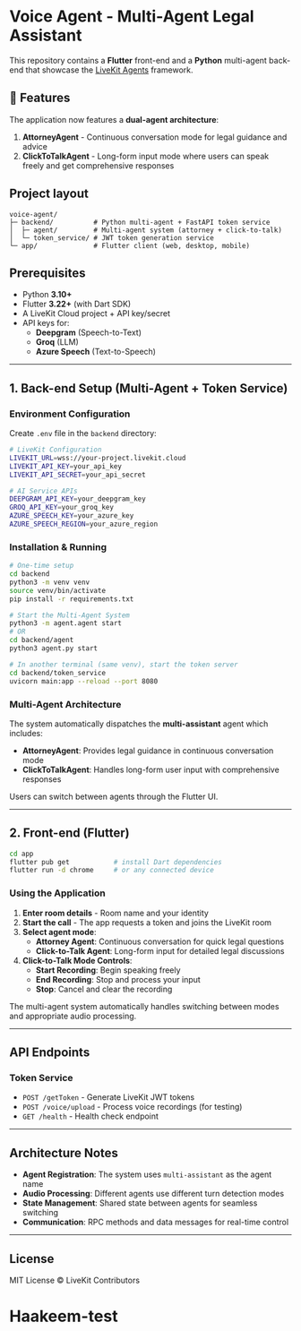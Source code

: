 # Voice Agent - Multi-Agent Legal Assistant

This repository contains a **Flutter** front-end and a **Python** multi-agent back-end that showcase the [LiveKit Agents](https://docs.livekit.io/agents/) framework.

## 🚀 Features

The application now features a **dual-agent architecture**:

1. **AttorneyAgent** - Continuous conversation mode for legal guidance and advice
2. **ClickToTalkAgent** - Long-form input mode where users can speak freely and get comprehensive responses

## Project layout

```
voice-agent/
├─ backend/          # Python multi-agent + FastAPI token service
│  ├─ agent/         # Multi-agent system (attorney + click-to-talk)
│  └─ token_service/ # JWT token generation service
└─ app/              # Flutter client (web, desktop, mobile)
```

## Prerequisites

* Python **3.10+**
* Flutter **3.22+** (with Dart SDK)
* A LiveKit Cloud project + API key/secret
* API keys for:
  - **Deepgram** (Speech-to-Text)
  - **Groq** (LLM)
  - **Azure Speech** (Text-to-Speech)

---

## 1. Back-end Setup (Multi-Agent + Token Service)

### Environment Configuration

Create `.env` file in the `backend` directory:

```bash
# LiveKit Configuration
LIVEKIT_URL=wss://your-project.livekit.cloud
LIVEKIT_API_KEY=your_api_key
LIVEKIT_API_SECRET=your_api_secret

# AI Service APIs
DEEPGRAM_API_KEY=your_deepgram_key
GROQ_API_KEY=your_groq_key
AZURE_SPEECH_KEY=your_azure_key
AZURE_SPEECH_REGION=your_azure_region
```

### Installation & Running

```bash
# One-time setup
cd backend
python3 -m venv venv
source venv/bin/activate
pip install -r requirements.txt

# Start the Multi-Agent System
python3 -m agent.agent start
# OR
cd backend/agent
python3 agent.py start

# In another terminal (same venv), start the token server
cd backend/token_service
uvicorn main:app --reload --port 8080
```

### Multi-Agent Architecture

The system automatically dispatches the **multi-assistant** agent which includes:

- **AttorneyAgent**: Provides legal guidance in continuous conversation mode
- **ClickToTalkAgent**: Handles long-form user input with comprehensive responses

Users can switch between agents through the Flutter UI.

---

## 2. Front-end (Flutter)

```bash
cd app
flutter pub get           # install Dart dependencies
flutter run -d chrome     # or any connected device
```

### Using the Application

1. **Enter room details** - Room name and your identity
2. **Start the call** - The app requests a token and joins the LiveKit room
3. **Select agent mode**:
   - **Attorney Agent**: Continuous conversation for quick legal questions
   - **Click-to-Talk Agent**: Long-form input for detailed legal discussions
4. **Click-to-Talk Mode Controls**:
   - **Start Recording**: Begin speaking freely
   - **End Recording**: Stop and process your input
   - **Stop**: Cancel and clear the recording

The multi-agent system automatically handles switching between modes and appropriate audio processing.

---

## API Endpoints

### Token Service

- `POST /getToken` - Generate LiveKit JWT tokens
- `POST /voice/upload` - Process voice recordings (for testing)
- `GET /health` - Health check endpoint

---

## Architecture Notes

- **Agent Registration**: The system uses `multi-assistant` as the agent name
- **Audio Processing**: Different agents use different turn detection modes
- **State Management**: Shared state between agents for seamless switching
- **Communication**: RPC methods and data messages for real-time control

---

## License

MIT License © LiveKit Contributors
# Haakeem-test
